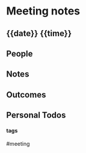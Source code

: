 
# Meeting notes
## {{date}} {{time}}

## People

## Notes

## Outcomes

## Personal Todos



#### tags

#meeting